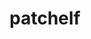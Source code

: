 ---
title: "patchelf"
layout: cache
categories: [package, develop]
meta: {"compilers": ["gcc@10.5.0", "gcc@11.1.0", "gcc@11.4.0", "gcc@12.4.0", "gcc@13.2.0", "gcc@13.3.0", "gcc@7.5.0", "intel-oneapi-compilers@2025.1.0"], "num_specs": 125, "num_specs_by_stack": {"aws-pcluster-x86_64_v4": 1, "data-vis-sdk": 16, "developer-tools-aarch64-linux-gnu": 15, "developer-tools-x86_64_v3-linux-gnu": 15, "e4s": 1, "e4s-neoverse-v2": 15, "e4s-oneapi": 1, "e4s-rocm-external": 1, "hep": 16, "ml-linux-aarch64-cpu": 16, "ml-linux-aarch64-cuda": 16, "ml-linux-x86_64-cpu": 16, "ml-linux-x86_64-cuda": 16, "ml-linux-x86_64-rocm": 16, "radiuss": 17, "root": 125, "tools-sdk": 1, "tutorial": 15}, "oss": ["amzn2", "centos7", "rhel8", "ubuntu18.04", "ubuntu20.04", "ubuntu22.04", "ubuntu24.04"], "platforms": ["linux"], "stacks": ["aws-pcluster-x86_64_v4", "data-vis-sdk", "developer-tools-aarch64-linux-gnu", "developer-tools-x86_64_v3-linux-gnu", "e4s", "e4s-neoverse-v2", "e4s-oneapi", "e4s-rocm-external", "hep", "ml-linux-aarch64-cpu", "ml-linux-aarch64-cuda", "ml-linux-x86_64-cpu", "ml-linux-x86_64-cuda", "ml-linux-x86_64-rocm", "radiuss", "root", "tools-sdk", "tutorial"], "targets": ["aarch64", "neoverse_v2", "x86_64_v3"], "versions": ["0.17.2"]}
spec_details: [{"compiler": "gcc@13.2.0", "hash": "264s444ww5o3cw6orznv3gkpdqmxywhp", "os": "ubuntu24.04", "platform": "linux", "size": "-", "stacks": ["ml-linux-aarch64-cpu", "ml-linux-aarch64-cuda", "root"], "target": "aarch64", "variants": ["build_system=autotools"], "versions": ["0.17.2"]}, {"compiler": "gcc@11.1.0", "hash": "26vyjh773v2dk3n2fllt5upwofmhqm3c", "os": "ubuntu20.04", "platform": "linux", "size": "-", "stacks": ["data-vis-sdk", "root"], "target": "x86_64_v3", "variants": ["build_system=autotools"], "versions": ["0.17.2"]}, {"compiler": "gcc@13.3.0", "hash": "27mhjjfttditwmbbcnj2fp6hmwah3d23", "os": "rhel8", "platform": "linux", "size": "-", "stacks": ["developer-tools-aarch64-linux-gnu", "root"], "target": "aarch64", "variants": ["build_system=autotools"], "versions": ["0.17.2"]}, {"compiler": "gcc@13.2.0", "hash": "27qpoogxvtzcxtcx6ryl5bdxrris5rj2", "os": "ubuntu24.04", "platform": "linux", "size": "-", "stacks": ["ml-linux-x86_64-cpu", "ml-linux-x86_64-cuda", "ml-linux-x86_64-rocm", "root"], "target": "x86_64_v3", "variants": ["build_system=autotools"], "versions": ["0.17.2"]}, {"compiler": "gcc@12.4.0", "hash": "2a4oiab622dvjuiz3oecf2h3llmfhkxk", "os": "amzn2", "platform": "linux", "size": "-", "stacks": ["aws-pcluster-x86_64_v4", "root"], "target": "x86_64_v3", "variants": ["build_system=autotools"], "versions": ["0.17.2"]}, {"compiler": "gcc@13.2.0", "hash": "2adilhnyyttg3wifatfgl4xqfklfwg7n", "os": "ubuntu24.04", "platform": "linux", "size": "-", "stacks": ["ml-linux-aarch64-cpu", "ml-linux-aarch64-cuda", "root"], "target": "aarch64", "variants": ["build_system=autotools"], "versions": ["0.17.2"]}, {"compiler": "gcc@13.2.0", "hash": "2ea52lfi7rdtenhs53bcmwnrlm6kv6qv", "os": "ubuntu24.04", "platform": "linux", "size": "-", "stacks": ["hep", "ml-linux-x86_64-cpu", "ml-linux-x86_64-cuda", "ml-linux-x86_64-rocm", "radiuss", "root"], "target": "x86_64_v3", "variants": ["build_system=autotools"], "versions": ["0.17.2"]}, {"compiler": "gcc@10.5.0", "hash": "2in7p7fr4hkg6dyawdeix4t4bd6hrcv2", "os": "centos7", "platform": "linux", "size": "-", "stacks": ["developer-tools-x86_64_v3-linux-gnu", "root"], "target": "x86_64_v3", "variants": ["build_system=autotools"], "versions": ["0.17.2"]}, {"compiler": "gcc@13.3.0", "hash": "2pmyjtaoebu5hgj432py4gy43reccoan", "os": "rhel8", "platform": "linux", "size": "-", "stacks": ["developer-tools-aarch64-linux-gnu", "root"], "target": "aarch64", "variants": ["build_system=autotools"], "versions": ["0.17.2"]}, {"compiler": "gcc@11.4.0", "hash": "2qk3hyurxgsjilwxwkgxotuxcbr3nz2f", "os": "ubuntu22.04", "platform": "linux", "size": "-", "stacks": ["e4s-neoverse-v2", "root"], "target": "neoverse_v2", "variants": ["build_system=autotools"], "versions": ["0.17.2"]}, {"compiler": "gcc@11.4.0", "hash": "3lwjgjmnmhr6fk4iqcvfzapn6b2vlm4c", "os": "ubuntu22.04", "platform": "linux", "size": "-", "stacks": ["e4s-neoverse-v2", "root"], "target": "neoverse_v2", "variants": ["build_system=autotools"], "versions": ["0.17.2"]}, {"compiler": "gcc@11.1.0", "hash": "3utu3thpkzxfxsavg4hpdgaycrb4rs35", "os": "ubuntu20.04", "platform": "linux", "size": "-", "stacks": ["data-vis-sdk", "root"], "target": "x86_64_v3", "variants": ["build_system=autotools"], "versions": ["0.17.2"]}, {"compiler": "gcc@10.5.0", "hash": "45mofubathnvx6ndg2yk2hxyflez52j5", "os": "centos7", "platform": "linux", "size": "-", "stacks": ["developer-tools-x86_64_v3-linux-gnu", "root"], "target": "x86_64_v3", "variants": ["build_system=autotools"], "versions": ["0.17.2"]}, {"compiler": "gcc@13.2.0", "hash": "4rid5pssjsjvkq5h6wxgrhwbd6eezzdl", "os": "ubuntu24.04", "platform": "linux", "size": "-", "stacks": ["ml-linux-aarch64-cpu", "ml-linux-aarch64-cuda", "root"], "target": "aarch64", "variants": ["build_system=autotools"], "versions": ["0.17.2"]}, {"compiler": "gcc@7.5.0", "hash": "5fgpwz2cavczep2c2aktf6urcfll5iez", "os": "ubuntu18.04", "platform": "linux", "size": "-", "stacks": ["radiuss", "root"], "target": "x86_64_v3", "variants": ["build_system=autotools"], "versions": ["0.17.2"]}, {"compiler": "gcc@11.4.0", "hash": "5vfwbwi5cgjxtm5sg35y7exssbt5d32o", "os": "ubuntu22.04", "platform": "linux", "size": "-", "stacks": ["e4s-neoverse-v2", "root"], "target": "neoverse_v2", "variants": ["build_system=autotools"], "versions": ["0.17.2"]}, {"compiler": "gcc@13.3.0", "hash": "65f6jm5bonhuqe7wgapwhvuar5pdi37w", "os": "rhel8", "platform": "linux", "size": "-", "stacks": ["developer-tools-aarch64-linux-gnu", "root"], "target": "aarch64", "variants": ["build_system=autotools"], "versions": ["0.17.2"]}, {"compiler": "gcc@11.4.0", "hash": "6pm22g26qr6loux5xsko4wdocyxpcfix", "os": "ubuntu22.04", "platform": "linux", "size": "-", "stacks": ["e4s-neoverse-v2", "root"], "target": "neoverse_v2", "variants": ["build_system=autotools"], "versions": ["0.17.2"]}, {"compiler": "gcc@11.4.0", "hash": "6vdawsidmmfz3jl6rtcxpek6fkrtiq36", "os": "ubuntu22.04", "platform": "linux", "size": "-", "stacks": ["e4s-neoverse-v2", "root"], "target": "neoverse_v2", "variants": ["build_system=autotools"], "versions": ["0.17.2"]}, {"compiler": "gcc@7.5.0", "hash": "73f5cv2hnexhwqxdak6juyalwhvnurxe", "os": "ubuntu18.04", "platform": "linux", "size": "-", "stacks": ["radiuss", "root"], "target": "x86_64_v3", "variants": ["build_system=autotools"], "versions": ["0.17.2"]}, {"compiler": "gcc@11.4.0", "hash": "76h3nog6fobcit3ntrqsl6te2yy6zwjx", "os": "ubuntu22.04", "platform": "linux", "size": "-", "stacks": ["e4s", "e4s-rocm-external", "root", "tutorial"], "target": "x86_64_v3", "variants": ["build_system=autotools"], "versions": ["0.17.2"]}, {"compiler": "gcc@13.3.0", "hash": "7gepx53mz4y7piudq373vqrgtht7c5zu", "os": "rhel8", "platform": "linux", "size": "-", "stacks": ["developer-tools-aarch64-linux-gnu", "root"], "target": "aarch64", "variants": ["build_system=autotools"], "versions": ["0.17.2"]}, {"compiler": "gcc@11.4.0", "hash": "ab7c7wrgugkd2wfrtx6tr55ixfph3ccm", "os": "ubuntu22.04", "platform": "linux", "size": "-", "stacks": ["e4s-neoverse-v2", "root"], "target": "neoverse_v2", "variants": ["build_system=autotools"], "versions": ["0.17.2"]}, {"compiler": "gcc@13.2.0", "hash": "ansmki4b7lvicayuci4tlwjozovfrbt4", "os": "ubuntu24.04", "platform": "linux", "size": "-", "stacks": ["ml-linux-aarch64-cpu", "ml-linux-aarch64-cuda", "root"], "target": "aarch64", "variants": ["build_system=autotools"], "versions": ["0.17.2"]}, {"compiler": "gcc@11.4.0", "hash": "aqnjbh2qxz6ulzv22soe6ysch6fjgjea", "os": "ubuntu22.04", "platform": "linux", "size": "-", "stacks": ["e4s-neoverse-v2", "root"], "target": "neoverse_v2", "variants": ["build_system=autotools"], "versions": ["0.17.2"]}, {"compiler": "gcc@11.1.0", "hash": "axont4pqhbliyyscumivv2nvgf6xsjl4", "os": "ubuntu20.04", "platform": "linux", "size": "-", "stacks": ["data-vis-sdk", "root"], "target": "x86_64_v3", "variants": ["build_system=autotools"], "versions": ["0.17.2"]}, {"compiler": "gcc@13.2.0", "hash": "b4exrbliuegjt3a7ebiohd7dwxhcrw2u", "os": "ubuntu24.04", "platform": "linux", "size": "-", "stacks": ["ml-linux-aarch64-cpu", "ml-linux-aarch64-cuda", "root"], "target": "aarch64", "variants": ["build_system=autotools"], "versions": ["0.17.2"]}, {"compiler": "gcc@11.4.0", "hash": "bhspra7624jv5zsehpms2nnhkbpcuytz", "os": "ubuntu22.04", "platform": "linux", "size": "-", "stacks": ["hep", "root", "tutorial"], "target": "x86_64_v3", "variants": ["build_system=autotools"], "versions": ["0.17.2"]}, {"compiler": "gcc@13.3.0", "hash": "bksrisorbv27gvzl4272iij5jyuowldv", "os": "rhel8", "platform": "linux", "size": "-", "stacks": ["developer-tools-aarch64-linux-gnu", "root"], "target": "aarch64", "variants": ["build_system=autotools"], "versions": ["0.17.2"]}, {"compiler": "gcc@13.2.0", "hash": "bqxjbdypiapyoyy2xsl3oblo5774qahu", "os": "ubuntu24.04", "platform": "linux", "size": "-", "stacks": ["ml-linux-x86_64-cpu", "ml-linux-x86_64-cuda", "ml-linux-x86_64-rocm", "root"], "target": "x86_64_v3", "variants": ["build_system=autotools"], "versions": ["0.17.2"]}, {"compiler": "gcc@7.5.0", "hash": "cgiqekw5rkhi6gdfeg3ugoupwac2vh4o", "os": "ubuntu18.04", "platform": "linux", "size": "-", "stacks": ["radiuss", "root"], "target": "x86_64_v3", "variants": ["build_system=autotools"], "versions": ["0.17.2"]}, {"compiler": "gcc@11.4.0", "hash": "chgbyt2vhyildnappbswrpzkx3zcl77t", "os": "ubuntu22.04", "platform": "linux", "size": "-", "stacks": ["hep", "root", "tutorial"], "target": "x86_64_v3", "variants": ["build_system=autotools"], "versions": ["0.17.2"]}, {"compiler": "gcc@7.5.0", "hash": "ctskdmqzrmckblh4mny7ki4daczddgrb", "os": "ubuntu18.04", "platform": "linux", "size": "-", "stacks": ["radiuss", "root"], "target": "x86_64_v3", "variants": ["build_system=autotools"], "versions": ["0.17.2"]}, {"compiler": "gcc@11.4.0", "hash": "dciuzdfks2vtn7dv6ezjbn4gpt4sgkgm", "os": "ubuntu22.04", "platform": "linux", "size": "-", "stacks": ["hep", "root", "tutorial"], "target": "x86_64_v3", "variants": ["build_system=autotools"], "versions": ["0.17.2"]}, {"compiler": "gcc@11.1.0", "hash": "dmsobsyjyfyjjxasb7juwz7boonjb5h6", "os": "ubuntu20.04", "platform": "linux", "size": "-", "stacks": ["data-vis-sdk", "root"], "target": "x86_64_v3", "variants": ["build_system=autotools"], "versions": ["0.17.2"]}, {"compiler": "gcc@13.2.0", "hash": "e4hyrwbucaea2yqymnvxw4pgraym7fxl", "os": "ubuntu24.04", "platform": "linux", "size": "-", "stacks": ["ml-linux-x86_64-cpu", "ml-linux-x86_64-cuda", "ml-linux-x86_64-rocm", "root"], "target": "x86_64_v3", "variants": ["build_system=autotools"], "versions": ["0.17.2"]}, {"compiler": "gcc@11.4.0", "hash": "eal5zerrm5r7u24mi5743vvlhf5c5a7f", "os": "ubuntu22.04", "platform": "linux", "size": "-", "stacks": ["hep", "root", "tutorial"], "target": "x86_64_v3", "variants": ["build_system=autotools"], "versions": ["0.17.2"]}, {"compiler": "gcc@11.1.0", "hash": "eaywdd6sdq4ilczu722h65x5v277a26b", "os": "ubuntu20.04", "platform": "linux", "size": "-", "stacks": ["data-vis-sdk", "root", "tools-sdk"], "target": "x86_64_v3", "variants": ["build_system=autotools"], "versions": ["0.17.2"]}, {"compiler": "gcc@11.4.0", "hash": "eslbtlw43bjt3kljqty6ze6lwla6ktwm", "os": "ubuntu22.04", "platform": "linux", "size": "-", "stacks": ["e4s-neoverse-v2", "root"], "target": "neoverse_v2", "variants": ["build_system=autotools"], "versions": ["0.17.2"]}, {"compiler": "gcc@11.1.0", "hash": "f2z5vuaflj2vl5zufm4hwfs253bkbawm", "os": "ubuntu20.04", "platform": "linux", "size": "-", "stacks": ["data-vis-sdk", "root"], "target": "x86_64_v3", "variants": ["build_system=autotools"], "versions": ["0.17.2"]}, {"compiler": "gcc@13.3.0", "hash": "f4kzwvwggscuwgdkr346rz2dojzsasi2", "os": "ubuntu24.04", "platform": "linux", "size": "-", "stacks": ["ml-linux-aarch64-cpu", "ml-linux-aarch64-cuda", "root"], "target": "aarch64", "variants": ["build_system=autotools"], "versions": ["0.17.2"]}, {"compiler": "gcc@13.2.0", "hash": "fe62gousysztqkrk352oropuhl5o76ta", "os": "ubuntu24.04", "platform": "linux", "size": "-", "stacks": ["ml-linux-x86_64-cpu", "ml-linux-x86_64-cuda", "ml-linux-x86_64-rocm", "root"], "target": "x86_64_v3", "variants": ["build_system=autotools"], "versions": ["0.17.2"]}, {"compiler": "gcc@7.5.0", "hash": "ff46woszv2pwoqwqwvyj667cu7tnlldl", "os": "ubuntu18.04", "platform": "linux", "size": "-", "stacks": ["radiuss", "root"], "target": "x86_64_v3", "variants": ["build_system=autotools"], "versions": ["0.17.2"]}, {"compiler": "gcc@7.5.0", "hash": "fi36ongeaz7jek57afr5kt2e4lbordnt", "os": "ubuntu18.04", "platform": "linux", "size": "-", "stacks": ["radiuss", "root"], "target": "x86_64_v3", "variants": ["build_system=autotools"], "versions": ["0.17.2"]}, {"compiler": "gcc@11.1.0", "hash": "fr5kkwebekdwhug7uwasrbs662v5ln2q", "os": "ubuntu20.04", "platform": "linux", "size": "-", "stacks": ["data-vis-sdk", "root"], "target": "x86_64_v3", "variants": ["build_system=autotools"], "versions": ["0.17.2"]}, {"compiler": "gcc@13.3.0", "hash": "gaqich5xqv247zzqsct5gdc7fo5vhy76", "os": "rhel8", "platform": "linux", "size": "-", "stacks": ["developer-tools-aarch64-linux-gnu", "root"], "target": "aarch64", "variants": ["build_system=autotools"], "versions": ["0.17.2"]}, {"compiler": "gcc@13.2.0", "hash": "gaubhkcgykflmeyfrabcp6jwleuasbgo", "os": "ubuntu24.04", "platform": "linux", "size": "-", "stacks": ["ml-linux-aarch64-cpu", "ml-linux-aarch64-cuda", "root"], "target": "aarch64", "variants": ["build_system=autotools"], "versions": ["0.17.2"]}, {"compiler": "gcc@13.3.0", "hash": "gfjr7y6okd6pihmb3sln74lszncn2cyw", "os": "rhel8", "platform": "linux", "size": "-", "stacks": ["developer-tools-aarch64-linux-gnu", "root"], "target": "aarch64", "variants": ["build_system=autotools"], "versions": ["0.17.2"]}, {"compiler": "intel-oneapi-compilers@2025.1.0", "hash": "gxfdhhdkqn7fxlfsjdy4k5mf3ajvpzyn", "os": "ubuntu22.04", "platform": "linux", "size": "-", "stacks": ["e4s-oneapi", "root"], "target": "x86_64_v3", "variants": ["build_system=autotools"], "versions": ["0.17.2"]}, {"compiler": "gcc@11.1.0", "hash": "gzp6wdn3y3cb6vejavylvonnuhtnn737", "os": "ubuntu20.04", "platform": "linux", "size": "-", "stacks": ["data-vis-sdk", "root"], "target": "x86_64_v3", "variants": ["build_system=autotools"], "versions": ["0.17.2"]}, {"compiler": "gcc@10.5.0", "hash": "h22ll6npbrzfkso3mxdyvwmmmk6sx2bg", "os": "centos7", "platform": "linux", "size": "-", "stacks": ["developer-tools-x86_64_v3-linux-gnu", "root"], "target": "x86_64_v3", "variants": ["build_system=autotools"], "versions": ["0.17.2"]}, {"compiler": "gcc@7.5.0", "hash": "hrhgvlrnfpoulph6bbuclgh4bposmiwn", "os": "ubuntu18.04", "platform": "linux", "size": "-", "stacks": ["radiuss", "root"], "target": "x86_64_v3", "variants": ["build_system=autotools"], "versions": ["0.17.2"]}, {"compiler": "gcc@10.5.0", "hash": "hzvmfxvvugylw3wggfbnymiz3wfrghwv", "os": "centos7", "platform": "linux", "size": "-", "stacks": ["developer-tools-x86_64_v3-linux-gnu", "root"], "target": "x86_64_v3", "variants": ["build_system=autotools"], "versions": ["0.17.2"]}, {"compiler": "gcc@13.2.0", "hash": "icykbrv23xhvhbxscafkywl3uyy2uov4", "os": "ubuntu24.04", "platform": "linux", "size": "-", "stacks": ["ml-linux-x86_64-cpu", "ml-linux-x86_64-cuda", "ml-linux-x86_64-rocm", "root"], "target": "x86_64_v3", "variants": ["build_system=autotools"], "versions": ["0.17.2"]}, {"compiler": "gcc@13.3.0", "hash": "id7uzcmdtzjeqbcb22q5pyshj4iwt6ji", "os": "rhel8", "platform": "linux", "size": "-", "stacks": ["developer-tools-aarch64-linux-gnu", "root"], "target": "aarch64", "variants": ["build_system=autotools"], "versions": ["0.17.2"]}, {"compiler": "gcc@11.4.0", "hash": "j755almke36ul7jq24p37keiklatxz7f", "os": "ubuntu22.04", "platform": "linux", "size": "-", "stacks": ["e4s-neoverse-v2", "root"], "target": "neoverse_v2", "variants": ["build_system=autotools"], "versions": ["0.17.2"]}, {"compiler": "gcc@11.4.0", "hash": "jauqdvltdm3ogvcp6foi4zjwy57vczbz", "os": "ubuntu22.04", "platform": "linux", "size": "-", "stacks": ["hep", "root", "tutorial"], "target": "x86_64_v3", "variants": ["build_system=autotools"], "versions": ["0.17.2"]}, {"compiler": "gcc@13.2.0", "hash": "jiivzawa3ckmf4iiz7qbk4axbwg3pynh", "os": "ubuntu24.04", "platform": "linux", "size": "-", "stacks": ["ml-linux-aarch64-cpu", "ml-linux-aarch64-cuda", "root"], "target": "aarch64", "variants": ["build_system=autotools"], "versions": ["0.17.2"]}, {"compiler": "gcc@13.3.0", "hash": "jjtyayhqgxeemykgrvg4jxxnemia5rjh", "os": "rhel8", "platform": "linux", "size": "-", "stacks": ["developer-tools-aarch64-linux-gnu", "root"], "target": "aarch64", "variants": ["build_system=autotools"], "versions": ["0.17.2"]}, {"compiler": "gcc@7.5.0", "hash": "jp4koui5azcl3ludsha4e5izqr4u7fdx", "os": "ubuntu18.04", "platform": "linux", "size": "-", "stacks": ["radiuss", "root"], "target": "x86_64_v3", "variants": ["build_system=autotools"], "versions": ["0.17.2"]}, {"compiler": "gcc@13.2.0", "hash": "jxwqv55qy7lahio4u5uutlc6zjtczksg", "os": "ubuntu24.04", "platform": "linux", "size": "-", "stacks": ["hep", "ml-linux-x86_64-cpu", "ml-linux-x86_64-cuda", "ml-linux-x86_64-rocm", "radiuss", "root"], "target": "x86_64_v3", "variants": ["build_system=autotools"], "versions": ["0.17.2"]}, {"compiler": "gcc@13.2.0", "hash": "k5mmekfl72yswyw4rdspzbg4j35wgzqc", "os": "ubuntu24.04", "platform": "linux", "size": "-", "stacks": ["ml-linux-x86_64-cpu", "ml-linux-x86_64-cuda", "ml-linux-x86_64-rocm", "root"], "target": "x86_64_v3", "variants": ["build_system=autotools"], "versions": ["0.17.2"]}, {"compiler": "gcc@13.2.0", "hash": "kecclfxdzvnhsyiydtjdgrv4cn22atpw", "os": "ubuntu24.04", "platform": "linux", "size": "-", "stacks": ["ml-linux-x86_64-cpu", "ml-linux-x86_64-cuda", "ml-linux-x86_64-rocm", "root"], "target": "x86_64_v3", "variants": ["build_system=autotools"], "versions": ["0.17.2"]}, {"compiler": "gcc@13.3.0", "hash": "kg2bv44m7bjbeebbg4mreos5uwqvxnzj", "os": "ubuntu24.04", "platform": "linux", "size": "-", "stacks": ["ml-linux-x86_64-cpu", "ml-linux-x86_64-cuda", "ml-linux-x86_64-rocm", "root"], "target": "x86_64_v3", "variants": ["build_system=autotools"], "versions": ["0.17.2"]}, {"compiler": "gcc@11.1.0", "hash": "khjs6mi2puvtg24sb6zsda3fjo7mn6sk", "os": "ubuntu20.04", "platform": "linux", "size": "-", "stacks": ["data-vis-sdk", "root"], "target": "x86_64_v3", "variants": ["build_system=autotools"], "versions": ["0.17.2"]}, {"compiler": "gcc@11.4.0", "hash": "kqwnvajlcqabwv5emy2ymrn6cdg3rf2c", "os": "ubuntu22.04", "platform": "linux", "size": "-", "stacks": ["hep", "root", "tutorial"], "target": "x86_64_v3", "variants": ["build_system=autotools"], "versions": ["0.17.2"]}, {"compiler": "gcc@13.3.0", "hash": "krmmbbu6v6jqyuj5x43ebstoslcpvx5n", "os": "rhel8", "platform": "linux", "size": "-", "stacks": ["developer-tools-aarch64-linux-gnu", "root"], "target": "aarch64", "variants": ["build_system=autotools"], "versions": ["0.17.2"]}, {"compiler": "gcc@7.5.0", "hash": "kzusm3syp36524kd6eharjrrphesbrv2", "os": "ubuntu18.04", "platform": "linux", "size": "-", "stacks": ["radiuss", "root"], "target": "x86_64_v3", "variants": ["build_system=autotools"], "versions": ["0.17.2"]}, {"compiler": "gcc@10.5.0", "hash": "l6dtut3qhecwyevni5wy5c7eeluyjk33", "os": "centos7", "platform": "linux", "size": "-", "stacks": ["developer-tools-x86_64_v3-linux-gnu", "root"], "target": "x86_64_v3", "variants": ["build_system=autotools"], "versions": ["0.17.2"]}, {"compiler": "gcc@13.3.0", "hash": "lgsaqeuunb7lzufopth5yumjmmm6vips", "os": "rhel8", "platform": "linux", "size": "-", "stacks": ["developer-tools-aarch64-linux-gnu", "root"], "target": "aarch64", "variants": ["build_system=autotools"], "versions": ["0.17.2"]}, {"compiler": "gcc@10.5.0", "hash": "lu2jnhuidsqhvsitfstyx4fwwsuab7ld", "os": "centos7", "platform": "linux", "size": "-", "stacks": ["developer-tools-x86_64_v3-linux-gnu", "root"], "target": "x86_64_v3", "variants": ["build_system=autotools"], "versions": ["0.17.2"]}, {"compiler": "gcc@11.1.0", "hash": "lx4l3uzxmo7cwgwhunvoheiof3fow7jx", "os": "ubuntu20.04", "platform": "linux", "size": "-", "stacks": ["data-vis-sdk", "root"], "target": "x86_64_v3", "variants": ["build_system=autotools"], "versions": ["0.17.2"]}, {"compiler": "gcc@11.4.0", "hash": "muefz23nziiyixd4qvshkcpckhw46dsw", "os": "ubuntu22.04", "platform": "linux", "size": "-", "stacks": ["hep", "root", "tutorial"], "target": "x86_64_v3", "variants": ["build_system=autotools"], "versions": ["0.17.2"]}, {"compiler": "gcc@13.3.0", "hash": "mv5a2g647p4ltczpup5cmeotjyi67lal", "os": "rhel8", "platform": "linux", "size": "-", "stacks": ["developer-tools-aarch64-linux-gnu", "root"], "target": "aarch64", "variants": ["build_system=autotools"], "versions": ["0.17.2"]}, {"compiler": "gcc@10.5.0", "hash": "nnc2ftt5vcu2f43m2bxkwhzvfmuz6zmz", "os": "centos7", "platform": "linux", "size": "-", "stacks": ["developer-tools-x86_64_v3-linux-gnu", "root"], "target": "x86_64_v3", "variants": ["build_system=autotools"], "versions": ["0.17.2"]}, {"compiler": "gcc@13.2.0", "hash": "o723tckh7vjqob7ooygson3qwegsjo2t", "os": "ubuntu24.04", "platform": "linux", "size": "-", "stacks": ["ml-linux-x86_64-cpu", "ml-linux-x86_64-cuda", "ml-linux-x86_64-rocm", "root"], "target": "x86_64_v3", "variants": ["build_system=autotools"], "versions": ["0.17.2"]}, {"compiler": "gcc@7.5.0", "hash": "ocys5e5uasa477odhz7kpfqacyvcmv7z", "os": "ubuntu18.04", "platform": "linux", "size": "-", "stacks": ["radiuss", "root"], "target": "x86_64_v3", "variants": ["build_system=autotools"], "versions": ["0.17.2"]}, {"compiler": "gcc@10.5.0", "hash": "ofxnz7l7qh6gomhwb3v2mw2hg3rvc7n5", "os": "centos7", "platform": "linux", "size": "-", "stacks": ["developer-tools-x86_64_v3-linux-gnu", "root"], "target": "x86_64_v3", "variants": ["build_system=autotools"], "versions": ["0.17.2"]}, {"compiler": "gcc@7.5.0", "hash": "okborb6pkanqwwp3ywueiyiang63ptxd", "os": "ubuntu18.04", "platform": "linux", "size": "-", "stacks": ["radiuss", "root"], "target": "x86_64_v3", "variants": ["build_system=autotools"], "versions": ["0.17.2"]}, {"compiler": "gcc@11.4.0", "hash": "p7cypvt3fvis4she5mt4bykkzvrzgle7", "os": "ubuntu22.04", "platform": "linux", "size": "-", "stacks": ["e4s-neoverse-v2", "root"], "target": "neoverse_v2", "variants": ["build_system=autotools"], "versions": ["0.17.2"]}, {"compiler": "gcc@11.4.0", "hash": "pkoghcftxjrvijjlhc3dwylxmiqmpwgo", "os": "ubuntu22.04", "platform": "linux", "size": "-", "stacks": ["e4s-neoverse-v2", "root"], "target": "neoverse_v2", "variants": ["build_system=autotools"], "versions": ["0.17.2"]}, {"compiler": "gcc@13.3.0", "hash": "po2qikyl273bvcesqkor5eqytwocfqnm", "os": "rhel8", "platform": "linux", "size": "-", "stacks": ["developer-tools-aarch64-linux-gnu", "root"], "target": "aarch64", "variants": ["build_system=autotools"], "versions": ["0.17.2"]}, {"compiler": "gcc@10.5.0", "hash": "pxc5pc6cad2u5hu2gcqphb22or4sipl3", "os": "centos7", "platform": "linux", "size": "-", "stacks": ["developer-tools-x86_64_v3-linux-gnu", "root"], "target": "x86_64_v3", "variants": ["build_system=autotools"], "versions": ["0.17.2"]}, {"compiler": "gcc@11.4.0", "hash": "q43isv646wfdltequi4ubzqzdjfhptsk", "os": "ubuntu22.04", "platform": "linux", "size": "-", "stacks": ["e4s-neoverse-v2", "root"], "target": "neoverse_v2", "variants": ["build_system=autotools"], "versions": ["0.17.2"]}, {"compiler": "gcc@10.5.0", "hash": "qcklx3vxk2yyxlftmtnudmq5at53opht", "os": "centos7", "platform": "linux", "size": "-", "stacks": ["developer-tools-x86_64_v3-linux-gnu", "root"], "target": "x86_64_v3", "variants": ["build_system=autotools"], "versions": ["0.17.2"]}, {"compiler": "gcc@11.1.0", "hash": "qqfacevpv464h6ktbahooeslgpvn3xgf", "os": "ubuntu20.04", "platform": "linux", "size": "-", "stacks": ["data-vis-sdk", "root"], "target": "x86_64_v3", "variants": ["build_system=autotools"], "versions": ["0.17.2"]}, {"compiler": "gcc@7.5.0", "hash": "raosooeoszn4xefprgacsq4vmz5uo2mg", "os": "ubuntu18.04", "platform": "linux", "size": "-", "stacks": ["radiuss", "root"], "target": "x86_64_v3", "variants": ["build_system=autotools"], "versions": ["0.17.2"]}, {"compiler": "gcc@11.4.0", "hash": "rd6xsrhn5x2t6iglw47aon2f4prvxqxh", "os": "ubuntu22.04", "platform": "linux", "size": "-", "stacks": ["hep", "root", "tutorial"], "target": "x86_64_v3", "variants": ["build_system=autotools"], "versions": ["0.17.2"]}, {"compiler": "gcc@11.4.0", "hash": "rddbflgsomg32bc2zoesweeofhhk76dx", "os": "ubuntu22.04", "platform": "linux", "size": "-", "stacks": ["hep", "root", "tutorial"], "target": "x86_64_v3", "variants": ["build_system=autotools"], "versions": ["0.17.2"]}, {"compiler": "gcc@13.2.0", "hash": "rfm7tg6ga3e4zayd5wkkznlhuiprhady", "os": "ubuntu24.04", "platform": "linux", "size": "-", "stacks": ["ml-linux-aarch64-cpu", "ml-linux-aarch64-cuda", "root"], "target": "aarch64", "variants": ["build_system=autotools"], "versions": ["0.17.2"]}, {"compiler": "gcc@13.3.0", "hash": "rrlq5rps2h7p7w22wlhktkz2mjm52ebl", "os": "rhel8", "platform": "linux", "size": "-", "stacks": ["developer-tools-aarch64-linux-gnu", "root"], "target": "aarch64", "variants": ["build_system=autotools"], "versions": ["0.17.2"]}, {"compiler": "gcc@13.2.0", "hash": "s2onp3mmz6fyxnn7py7hmc3ntqkljttz", "os": "ubuntu24.04", "platform": "linux", "size": "-", "stacks": ["ml-linux-x86_64-cpu", "ml-linux-x86_64-cuda", "ml-linux-x86_64-rocm", "root"], "target": "x86_64_v3", "variants": ["build_system=autotools"], "versions": ["0.17.2"]}, {"compiler": "gcc@11.1.0", "hash": "s3p7wreppmdhjk4w3qxsrkm7kfgyirbv", "os": "ubuntu20.04", "platform": "linux", "size": "-", "stacks": ["data-vis-sdk", "root"], "target": "x86_64_v3", "variants": ["build_system=autotools"], "versions": ["0.17.2"]}, {"compiler": "gcc@11.4.0", "hash": "siu2h6zrnvajwc6hxboq5wm35y3iwgcn", "os": "ubuntu22.04", "platform": "linux", "size": "-", "stacks": ["e4s-neoverse-v2", "root"], "target": "neoverse_v2", "variants": ["build_system=autotools"], "versions": ["0.17.2"]}, {"compiler": "gcc@13.2.0", "hash": "swkkt63xn3f64jsrdtjfcl66dtjtszms", "os": "ubuntu24.04", "platform": "linux", "size": "-", "stacks": ["ml-linux-aarch64-cpu", "ml-linux-aarch64-cuda", "root"], "target": "aarch64", "variants": ["build_system=autotools"], "versions": ["0.17.2"]}, {"compiler": "gcc@11.1.0", "hash": "tga4omjlcxcaswodoofsccnmdlfh72ij", "os": "ubuntu20.04", "platform": "linux", "size": "-", "stacks": ["data-vis-sdk", "root"], "target": "x86_64_v3", "variants": ["build_system=autotools"], "versions": ["0.17.2"]}, {"compiler": "gcc@11.4.0", "hash": "to2y4b7f3vix5i4rqnmvsdl6hf6b7ozu", "os": "ubuntu22.04", "platform": "linux", "size": "-", "stacks": ["hep", "root", "tutorial"], "target": "x86_64_v3", "variants": ["build_system=autotools"], "versions": ["0.17.2"]}, {"compiler": "gcc@11.1.0", "hash": "ttnreoemruvcex75gz7bhchglmdfd5oz", "os": "ubuntu20.04", "platform": "linux", "size": "-", "stacks": ["data-vis-sdk", "root"], "target": "x86_64_v3", "variants": ["build_system=autotools"], "versions": ["0.17.2"]}, {"compiler": "gcc@13.2.0", "hash": "tuow3hzurhbxtg5t22woclmvdq75wng6", "os": "ubuntu24.04", "platform": "linux", "size": "-", "stacks": ["ml-linux-x86_64-cpu", "ml-linux-x86_64-cuda", "ml-linux-x86_64-rocm", "root"], "target": "x86_64_v3", "variants": ["build_system=autotools"], "versions": ["0.17.2"]}, {"compiler": "gcc@13.2.0", "hash": "txodpniml2ktfvg2pu3s2qh5qmgez6ep", "os": "ubuntu24.04", "platform": "linux", "size": "-", "stacks": ["ml-linux-x86_64-cpu", "ml-linux-x86_64-cuda", "ml-linux-x86_64-rocm", "root"], "target": "x86_64_v3", "variants": ["build_system=autotools"], "versions": ["0.17.2"]}, {"compiler": "gcc@7.5.0", "hash": "tzwp3ewlknhwr7gowgr3kauzosdh7msz", "os": "ubuntu18.04", "platform": "linux", "size": "-", "stacks": ["radiuss", "root"], "target": "x86_64_v3", "variants": ["build_system=autotools"], "versions": ["0.17.2"]}, {"compiler": "gcc@10.5.0", "hash": "u5emsqm3i3kzenwb5a42ulsyukpt55wa", "os": "centos7", "platform": "linux", "size": "-", "stacks": ["developer-tools-x86_64_v3-linux-gnu", "root"], "target": "x86_64_v3", "variants": ["build_system=autotools"], "versions": ["0.17.2"]}, {"compiler": "gcc@7.5.0", "hash": "udu67lqcdh7gxttbfgpyxftrr3vlnegl", "os": "ubuntu18.04", "platform": "linux", "size": "-", "stacks": ["radiuss", "root"], "target": "x86_64_v3", "variants": ["build_system=autotools"], "versions": ["0.17.2"]}, {"compiler": "gcc@11.4.0", "hash": "uef5xji2wo2cotm3aoyamixlxtylixq7", "os": "ubuntu22.04", "platform": "linux", "size": "-", "stacks": ["hep", "root", "tutorial"], "target": "x86_64_v3", "variants": ["build_system=autotools"], "versions": ["0.17.2"]}, {"compiler": "gcc@13.2.0", "hash": "uup6c3sov4lh7dpsk3xzcqv3xsejwa52", "os": "ubuntu24.04", "platform": "linux", "size": "-", "stacks": ["ml-linux-aarch64-cpu", "ml-linux-aarch64-cuda", "root"], "target": "aarch64", "variants": ["build_system=autotools"], "versions": ["0.17.2"]}, {"compiler": "gcc@7.5.0", "hash": "v3ikwlnlxtrnrbnl2ouweatzuwj7oju7", "os": "ubuntu18.04", "platform": "linux", "size": "-", "stacks": ["radiuss", "root"], "target": "x86_64_v3", "variants": ["build_system=autotools"], "versions": ["0.17.2"]}, {"compiler": "gcc@13.2.0", "hash": "va4fkkwz2ol44f74ee7h2i5v2n5tp7t4", "os": "ubuntu24.04", "platform": "linux", "size": "-", "stacks": ["ml-linux-aarch64-cpu", "ml-linux-aarch64-cuda", "root"], "target": "aarch64", "variants": ["build_system=autotools"], "versions": ["0.17.2"]}, {"compiler": "gcc@13.2.0", "hash": "vfhz2a2z3vr2wldd5rhvtmahqdvtsvpr", "os": "ubuntu24.04", "platform": "linux", "size": "-", "stacks": ["ml-linux-aarch64-cpu", "ml-linux-aarch64-cuda", "root"], "target": "aarch64", "variants": ["build_system=autotools"], "versions": ["0.17.2"]}, {"compiler": "gcc@13.2.0", "hash": "vjprcnlg6ehtzxixgkpwejxfsbq3pvfz", "os": "ubuntu24.04", "platform": "linux", "size": "-", "stacks": ["ml-linux-x86_64-cpu", "ml-linux-x86_64-cuda", "ml-linux-x86_64-rocm", "root"], "target": "x86_64_v3", "variants": ["build_system=autotools"], "versions": ["0.17.2"]}, {"compiler": "gcc@11.1.0", "hash": "vppxggrtsfmc2ls6l2el7es6eczfsrl2", "os": "ubuntu20.04", "platform": "linux", "size": "-", "stacks": ["data-vis-sdk", "root"], "target": "x86_64_v3", "variants": ["build_system=autotools"], "versions": ["0.17.2"]}, {"compiler": "gcc@10.5.0", "hash": "vqap6lx2a3qtapk6o766djptafgbmtrt", "os": "centos7", "platform": "linux", "size": "-", "stacks": ["developer-tools-x86_64_v3-linux-gnu", "root"], "target": "x86_64_v3", "variants": ["build_system=autotools"], "versions": ["0.17.2"]}, {"compiler": "gcc@10.5.0", "hash": "wkkzhdnx6q2tcarmv2fxv33imgzh36fu", "os": "centos7", "platform": "linux", "size": "-", "stacks": ["developer-tools-x86_64_v3-linux-gnu", "root"], "target": "x86_64_v3", "variants": ["build_system=autotools"], "versions": ["0.17.2"]}, {"compiler": "gcc@10.5.0", "hash": "wsnprjlpywhohmo6rsnv5jwpvp4rqr4d", "os": "centos7", "platform": "linux", "size": "-", "stacks": ["developer-tools-x86_64_v3-linux-gnu", "root"], "target": "x86_64_v3", "variants": ["build_system=autotools"], "versions": ["0.17.2"]}, {"compiler": "gcc@11.4.0", "hash": "wv4fzp5kwjg55f6rke4er7fjddjdzsci", "os": "ubuntu22.04", "platform": "linux", "size": "-", "stacks": ["e4s-neoverse-v2", "root"], "target": "neoverse_v2", "variants": ["build_system=autotools"], "versions": ["0.17.2"]}, {"compiler": "gcc@13.2.0", "hash": "xhyudjwj3znchp34alyyjaa6ad5tihar", "os": "ubuntu24.04", "platform": "linux", "size": "-", "stacks": ["ml-linux-aarch64-cpu", "ml-linux-aarch64-cuda", "root"], "target": "aarch64", "variants": ["build_system=autotools"], "versions": ["0.17.2"]}, {"compiler": "gcc@13.2.0", "hash": "xj65cbwcg75aqubbcelsqd4ubgpkq7rd", "os": "ubuntu24.04", "platform": "linux", "size": "-", "stacks": ["ml-linux-aarch64-cpu", "ml-linux-aarch64-cuda", "root"], "target": "aarch64", "variants": ["build_system=autotools"], "versions": ["0.17.2"]}, {"compiler": "gcc@11.4.0", "hash": "xk33b746jtbq3oopu2y2zej5wtd4qoqc", "os": "ubuntu22.04", "platform": "linux", "size": "-", "stacks": ["hep", "root", "tutorial"], "target": "x86_64_v3", "variants": ["build_system=autotools"], "versions": ["0.17.2"]}, {"compiler": "gcc@13.3.0", "hash": "xmt2tstomst2setvobhbnrgr4fdjjc6q", "os": "rhel8", "platform": "linux", "size": "-", "stacks": ["developer-tools-aarch64-linux-gnu", "root"], "target": "aarch64", "variants": ["build_system=autotools"], "versions": ["0.17.2"]}, {"compiler": "gcc@13.2.0", "hash": "xwzrd5oxja7doiamby74g5jna75ldmlm", "os": "ubuntu24.04", "platform": "linux", "size": "-", "stacks": ["ml-linux-x86_64-cpu", "ml-linux-x86_64-cuda", "ml-linux-x86_64-rocm", "root"], "target": "x86_64_v3", "variants": ["build_system=autotools"], "versions": ["0.17.2"]}, {"compiler": "gcc@11.4.0", "hash": "y7bhxe6cnwjrjd47gucsw2tqwt2334q5", "os": "ubuntu22.04", "platform": "linux", "size": "-", "stacks": ["hep", "root", "tutorial"], "target": "x86_64_v3", "variants": ["build_system=autotools"], "versions": ["0.17.2"]}, {"compiler": "gcc@11.4.0", "hash": "yh2tlojhqz73y3ieycynna7q34cesinu", "os": "ubuntu22.04", "platform": "linux", "size": "-", "stacks": ["hep", "root", "tutorial"], "target": "x86_64_v3", "variants": ["build_system=autotools"], "versions": ["0.17.2"]}, {"compiler": "gcc@11.1.0", "hash": "yv5fgobb2wzhguwc265bj7m6wuyryr46", "os": "ubuntu20.04", "platform": "linux", "size": "-", "stacks": ["data-vis-sdk", "root"], "target": "x86_64_v3", "variants": ["build_system=autotools"], "versions": ["0.17.2"]}, {"compiler": "gcc@10.5.0", "hash": "z2f55bnobgsebkymuovpk5t7lyuawr4u", "os": "centos7", "platform": "linux", "size": "-", "stacks": ["developer-tools-x86_64_v3-linux-gnu", "root"], "target": "x86_64_v3", "variants": ["build_system=autotools"], "versions": ["0.17.2"]}, {"compiler": "gcc@13.2.0", "hash": "zfvhmaztqqebflet3crplyg7wpodcmue", "os": "ubuntu24.04", "platform": "linux", "size": "-", "stacks": ["ml-linux-aarch64-cpu", "ml-linux-aarch64-cuda", "root"], "target": "aarch64", "variants": ["build_system=autotools"], "versions": ["0.17.2"]}, {"compiler": "gcc@11.4.0", "hash": "zgj4g7itlhc3unluxqtoregytsq3chch", "os": "ubuntu22.04", "platform": "linux", "size": "-", "stacks": ["e4s-neoverse-v2", "root"], "target": "neoverse_v2", "variants": ["build_system=autotools"], "versions": ["0.17.2"]}]
---